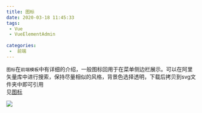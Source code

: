 ```yaml
---
title: 图标
date: 2020-03-18 11:45:33
tags:
 - Vue
 - VueElementAdmin
 
categories:
 -  前端
---
```


`图标`在`前端模板`中有详细的介绍，一般图标回用于在菜单侧边栏展示。可以在阿里矢量库中进行搜索，保持尽量相似的风格，背景色选择透明，下载后拷贝到svg文件夹中即可引用
<br>
见[图标](https://panjiachen.github.io/vue-element-admin-site/zh/guide/advanced/icon.html#%E7%94%9F%E6%88%90%E5%9B%BE%E6%A0%87%E5%BA%93%E4%BB%A3%E7%A0%81)

![](https://s2.ax1x.com/2020/02/15/1xLhrV.png)
